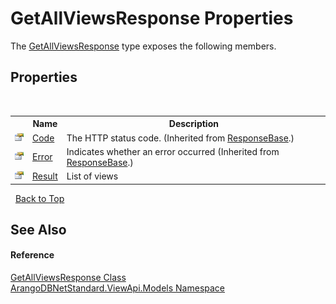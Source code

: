 # GetAllViewsResponse Properties
 

The <a href="be0ea4f5-d225-9fe1-b97d-8103f7441bc5">GetAllViewsResponse</a> type exposes the following members.


## Properties
&nbsp;<table><tr><th></th><th>Name</th><th>Description</th></tr><tr><td>![Public property](media/pubproperty.gif "Public property")</td><td><a href="3fcccda8-c86e-cbc3-d0e1-5a17bc506d73">Code</a></td><td>
The HTTP status code.
 (Inherited from <a href="f21566b8-99a4-b769-234d-e36cc3e01fa7">ResponseBase</a>.)</td></tr><tr><td>![Public property](media/pubproperty.gif "Public property")</td><td><a href="a6f4b4ec-466c-5dd5-c6bd-6fdf2f35e06b">Error</a></td><td>
Indicates whether an error occurred
 (Inherited from <a href="f21566b8-99a4-b769-234d-e36cc3e01fa7">ResponseBase</a>.)</td></tr><tr><td>![Public property](media/pubproperty.gif "Public property")</td><td><a href="1b4deba3-f5b8-2e0a-83d0-a622c5a7e926">Result</a></td><td>
List of views</td></tr></table>&nbsp;
<a href="#getallviewsresponse-properties">Back to Top</a>

## See Also


#### Reference
<a href="be0ea4f5-d225-9fe1-b97d-8103f7441bc5">GetAllViewsResponse Class</a><br /><a href="23bbeb16-c099-4f2c-4dad-2e67e1a19df4">ArangoDBNetStandard.ViewApi.Models Namespace</a><br />